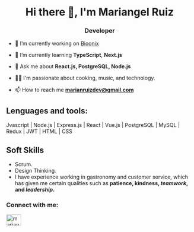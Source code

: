 <h1 align="center">Hi there 👋, I'm Mariangel Ruiz</h1>
<h3 align="center">Developer</h3>

- 🔭 I’m currently working on [Bioonix](https://www.linkedin.com/company/bioonix/)

- 🌱 I’m currently learning **TypeScript**, **Next.js**

- 💬 Ask me about **React.js, PostgreSQL, Node.js**

- 👨‍💻 I'm passionate about cooking, music, and technology.

- 📫 How to reach me **marianruizdev@gmail.com**

## Lenguages and tools:
   Jvascript | Node.js | Express.js | React | Vue.js | PostgreSQL | MySQL  |  Redux | JWT  | HTML | CSS 

## Soft Skills
- Scrum.
- Design Thinking.
- I have experience working in gastronomy and customer service, which has given me certain qualities such as **patience, kindness, _teamwork_, and _leadership_.**

<h3 align="left">Connect with me:</h3>
<p align="left">
<a href="https://www.linkedin.com/in/mariangel-ruiz/?locale=en_US" target="blank"><img align="center" src="https://raw.githubusercontent.com/rahuldkjain/github-profile-readme-generator/master/src/images/icons/Social/linked-in-alt.svg" alt="mariangel-ruiz" height="30" width="40" /></a>
</p>


